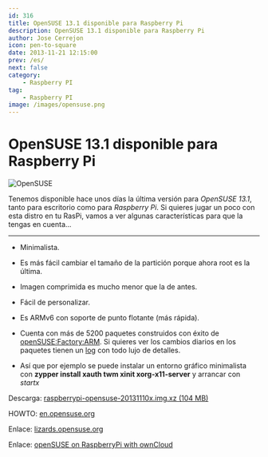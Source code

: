 ```yaml
---
id: 316
title: OpenSUSE 13.1 disponible para Raspberry Pi
description: OpenSUSE 13.1 disponible para Raspberry Pi
author: Jose Cerrejon
icon: pen-to-square
date: 2013-11-21 12:15:00
prev: /es/
next: false
category:
    - Raspberry PI
tag:
    - Raspberry PI
image: /images/opensuse.png
---
```


# OpenSUSE 13.1 disponible para Raspberry Pi

![OpenSUSE](/images/opensuse.png)

Tenemos disponible hace unos días la última versión para _OpenSUSE 13.1_, tanto para escritorio como para _Raspberry Pi_. Si quieres jugar un poco con esta distro en tu RasPi, vamos a ver algunas características para que la tengas en cuenta...

---

-   Minimalista.

-   Es más fácil cambiar el tamaño de la partición porque ahora root es la última.

-   Imagen comprimida es mucho menor que la de antes.

-   Fácil de personalizar.

-   Es ARMv6 con soporte de punto flotante (más rápida).

-   Cuenta con más de 5200 paquetes construidos con éxito de [openSUSE:Factory:ARM](https://download.opensuse.org/ports/armv6hl/factory/repo/oss/). Si quieres ver los cambios diarios en los paquetes tienen un [log](https://download.opensuse.org/ports/armv6hl/factory/repo/oss/ChangeLog) con todo lujo de detalles.

-   Así que por ejemplo se puede instalar un entorno gráfico minimalista con **zypper install xauth twm xinit xorg-x11-server** y arrancar con _startx_

Descarga: [raspberrypi-opensuse-20131110x.img.xz (104 MB)](https://www.zq1.de/~bernhard/linux/opensuse/raspberrypi-opensuse-20131110x.img.xz)

HOWTO: [en.opensuse.org](https://en.opensuse.org/HCL:Raspberry_Pi)

Enlace: [lizards.opensuse.org](https://lizards.opensuse.org/2013/09/07/new-raspberry-pi-image/)

Enlace: [openSUSE on RaspberryPi with ownCloud](https://dragotin.wordpress.com/2013/11/19/opensuse-on-raspberrypi-with-owncloud)
